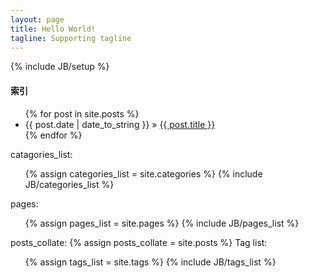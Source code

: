 ```yaml
---
layout: page
title: Hello World!
tagline: Supporting tagline
---
```

{% include JB/setup %}

#### 索引
<ul class="posts">
  {% for post in site.posts %}
    <li><span>{{ post.date | date_to_string }}</span> &raquo; <a href="{{ BASE_PATH }}{{ post.url }}">{{ post.title }}</a></li>
  {% endfor %}
</ul>
catagories_list:
<ul>
        {% assign categories_list = site.categories %}  
        {% include JB/categories_list %}
</ul>
pages:
<ul>
    {% assign pages_list = site.pages %}  
    {% include JB/pages_list %}
</ul>
posts_collate:
    {% assign posts_collate = site.posts %}
Tag list:
<ul>
  	  {% assign tags_list = site.tags %}  
  	  {% include JB/tags_list %}
</ul>
